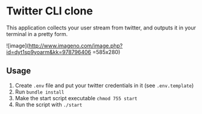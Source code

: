 # Twitter CLI clone 

This application collects your user stream from twitter, and outputs it in your terminal in a pretty form.

![image](http://www.imageno.com/image.php?id=dyt1sp9yoarm&kk=978796406 =585x280)

## Usage

1. Create `.env` file and put your twitter credentials in it (see `.env.template`)
2. Run `bundle install`
3. Make the start script executable `chmod 755 start`
4. Run the script with `./start`